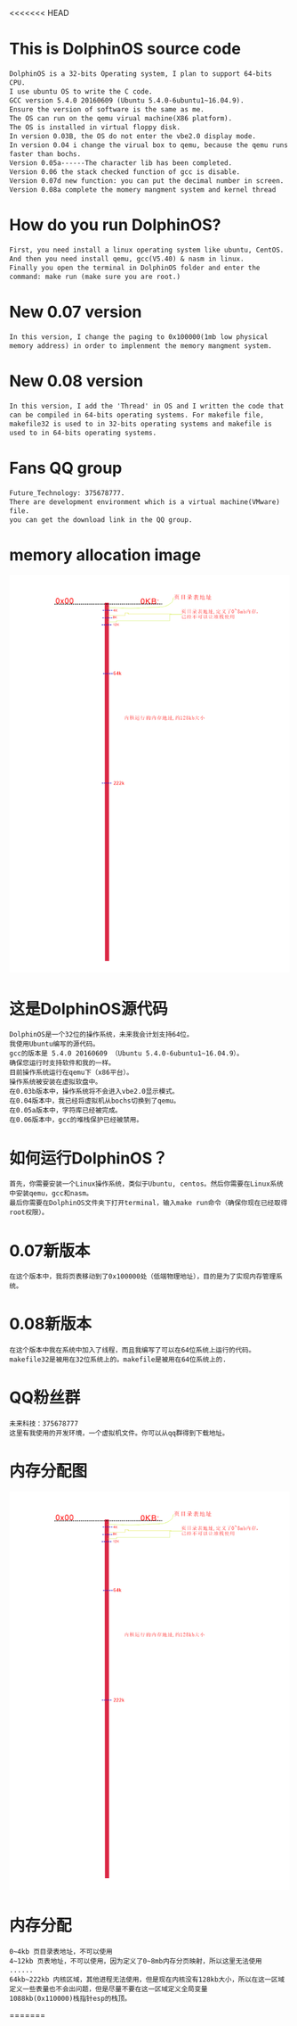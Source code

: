 <<<<<<< HEAD
# This is DolphinOS source code
	DolphinOS is a 32-bits Operating system, I plan to support 64-bits CPU. 
	I use ubuntu OS to write the C code.
	GCC version 5.4.0 20160609 (Ubuntu 5.4.0-6ubuntu1~16.04.9).
	Ensure the version of software is the same as me.
	The OS can run on the qemu virual machine(X86 platform).
	The OS is installed in virtual floppy disk. 
	In version 0.03B, the OS do not enter the vbe2.0 display mode. 
	In version 0.04 i change the virual box to qemu, because the qemu runs faster than bochs.
	Version 0.05a------The character lib has been completed.
	Version 0.06 the stack checked function of gcc is disable.
	Version 0.07d new function: you can put the decimal number in screen.
	Version 0.08a complete the momery mangment system and kernel thread
# How do you run DolphinOS?
	First, you need install a linux operating system like ubuntu, CentOS. 
	And then you need install qemu, gcc(V5.40) & nasm in linux.
	Finally you open the terminal in DolphinOS folder and enter the command: make run (make sure you are root.) 
# New 0.07 version
	In this version, I change the paging to 0x100000(1mb low physical memory address) in order to implenment the memory mangment system. 
# New 0.08 version
	In this version, I add the 'Thread' in OS and I written the code that can be compiled in 64-bits operating systems. For makefile file, makefile32 is used to in 32-bits operating systems and makefile is used to in 64-bits operating systems. 
# Fans QQ group
	Future_Technology: 375678777. 
	There are development environment which is a virtual machine(VMware) file.
	you can get the download link in the QQ group.
# memory allocation image
![image](https://github.com/FTOlaf/DolphinOS/blob/master/memory_addr.PNG)


# 这是DolphinOS源代码
	DolphinOS是一个32位的操作系统，未来我会计划支持64位。
	我使用Ubuntu编写的源代码。
	gcc的版本是 5.4.0 20160609 （Ubuntu 5.4.0-6ubuntu1~16.04.9）。
	确保您运行时支持软件和我的一样。
	目前操作系统运行在qemu下（x86平台）。
	操作系统被安装在虚拟软盘中。
	在0.03b版本中，操作系统将不会进入vbe2.0显示模式。
	在0.04版本中，我已经将虚拟机从bochs切换到了qemu。
	在0.05a版本中，字符库已经被完成。
	在0.06版本中，gcc的堆栈保护已经被禁用。
# 如何运行DolphinOS？
	首先，你需要安装一个Linux操作系统，类似于Ubuntu, centos。然后你需要在Linux系统中安装qemu，gcc和nasm。
	最后你需要在DolphinOS文件夹下打开terminal，输入make run命令（确保你现在已经取得root权限）。
# 0.07新版本
	在这个版本中，我将页表移动到了0x100000处（低端物理地址），目的是为了实现内存管理系统。
# 0.08新版本
	在这个版本中我在系统中加入了线程，而且我编写了可以在64位系统上运行的代码。makefile32是被用在32位系统上的。makefile是被用在64位系统上的.
# QQ粉丝群 
	未来科技：375678777
	这里有我使用的开发环境，一个虚拟机文件。你可以从qq群得到下载地址。
# 内存分配图
![image](https://github.com/FTOlaf/DolphinOS/blob/master/memory_addr.PNG)
#  内存分配
	0~4kb 页目录表地址，不可以使用
	4~12kb 页表地址，不可以使用，因为定义了0~8mb内存分页映射，所以这里无法使用
	......
	64kb~222kb 内核区域，其他进程无法使用，但是现在内核没有128kb大小，所以在这一区域定义一些表量也不会出问题，但是尽量不要在这一区域定义全局变量
	1088kb(0x110000)栈指针esp的栈顶。
=======
